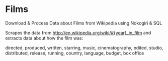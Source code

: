 Films
=====

Download &amp; Process Data about Films from Wikipedia using Nokogiri &amp; SQL

Scrapes the data from http://en.wikipedia.org/wiki/#{year}_in_film and extracts data about how the film was: 

directed, produced, written, starring, music, cinematography, edited, studio, distributed, release,	running, country, language, budget, box office
